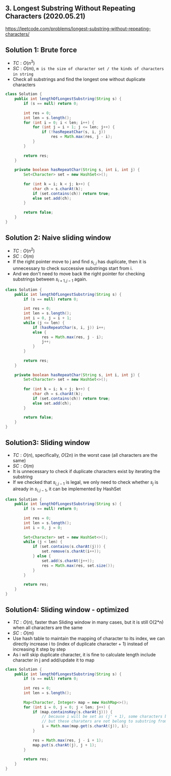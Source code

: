 ## 3. Longest Substring Without Repeating Characters (2020.05.21)

https://leetcode.com/problems/longest-substring-without-repeating-characters/

## Solution 1: Brute force

- $TC:O(n^3)$
- $SC:O(m)$, `m is the size of character set / the kinds of characters in string` 
- Check all substrings and find the longest one without duplicate characters

```java
class Solution {
    public int lengthOfLongestSubstring(String s) {
        if (s == null) return 0;
        
        int res = 0;
        int len = s.length();
        for (int i = 0; i < len; i++) {
            for (int j = i + 1; j <= len; j++) {
                if (!hasRepeatChar(s, i, j)) 
                    res = Math.max(res, j - i);
            }
        }
        
        return res;
    }
    
    private boolean hasRepeatChar(String s, int i, int j) {
        Set<Character> set = new HashSet<>();
        
        for (int k = i; k < j; k++) {
            char ch = s.charAt(k);
            if (set.contains(ch)) return true;
            else set.add(ch);
        }
        
        return false;
    }
}
```

## Solution 2: Naive sliding window

- $TC:O(n^2)$
- $SC:O(m)$
- If the right pointer move to j and find $s_{i, j}$ has duplicate, then it is unnecessary to check successive substrings start from i.
- And we don't need to move back the right pointer for checking substrings between $s_{i + 1, j - 1}$ again.

```java
class Solution {
    public int lengthOfLongestSubstring(String s) {
        if (s == null) return 0;
        
        int res = 0;
        int len = s.length();
        int i = 0, j = i + 1;
        while (j <= len) {
            if (hasRepeatChar(s, i, j)) i++;
            else {
                res = Math.max(res, j - i);
                j++;
            }
        }
        
        return res;
    }
    
    private boolean hasRepeatChar(String s, int i, int j) {
        Set<Character> set = new HashSet<>();
        
        for (int k = i; k < j; k++) {
            char ch = s.charAt(k);
            if (set.contains(ch)) return true;
            else set.add(ch);
        }
        
        return false;
    }
}
```

## Solution3: Sliding window

- $TC:O(n)$, specifically, $O(2n)$ in the worst case (all characters are the same)
- $SC:O(m)$
- It is unnecessary to check if duplicate characters exist by iterating the substring
- If we checked that $s_{i, j-1}$ is legal, we only need to check whether $s_{j}$ is already in $s_{i, j-1}$, it can be implemented by HashSet

```java
class Solution {
    public int lengthOfLongestSubstring(String s) {
        if (s == null) return 0;
        
        int res = 0;
        int len = s.length();
        int i = 0, j = 0;
        
        Set<Character> set = new HashSet<>();
        while (j < len) {
            if (set.contains(s.charAt(j))) {
                set.remove(s.charAt(i++));
            } else {
                set.add(s.charAt(j++));
                res = Math.max(res, set.size());
            }
        }
        
        return res;
    }
}
```

## Solution4: Sliding window - optimized

- $TC:O(n)$, faster than Sliding window in many cases, but it is still O(2*n) when all characters are the same
- $SC:O(m)$
- Use hash table to maintain the mapping of character to its index, we can directly increase i to (index of duplicate character + 1) instead of increasing it step by step
- As i will skip duplicate character, it is fine to calculate length include character in j and add/update it to map

```java
class Solution {
    public int lengthOfLongestSubstring(String s) {
        if (s == null) return 0;
        
        int res = 0;
        int len = s.length();
        
        Map<Character, Integer> map = new HashMap<>();
        for (int i = 0, j = 0; j < len; j++) {
            if (map.containsKey(s.charAt(j))) {
            	// because i will be set as (j' + 1), some characters between [i', j' - 1] still be in map
            	// but these charaters are not belong to substring from i to j
                i = Math.max(map.get(s.charAt(j)), i);
            }
            
            res = Math.max(res, j - i + 1);
            map.put(s.charAt(j), j + 1);
        }
        
        return res;
    }
}
```

